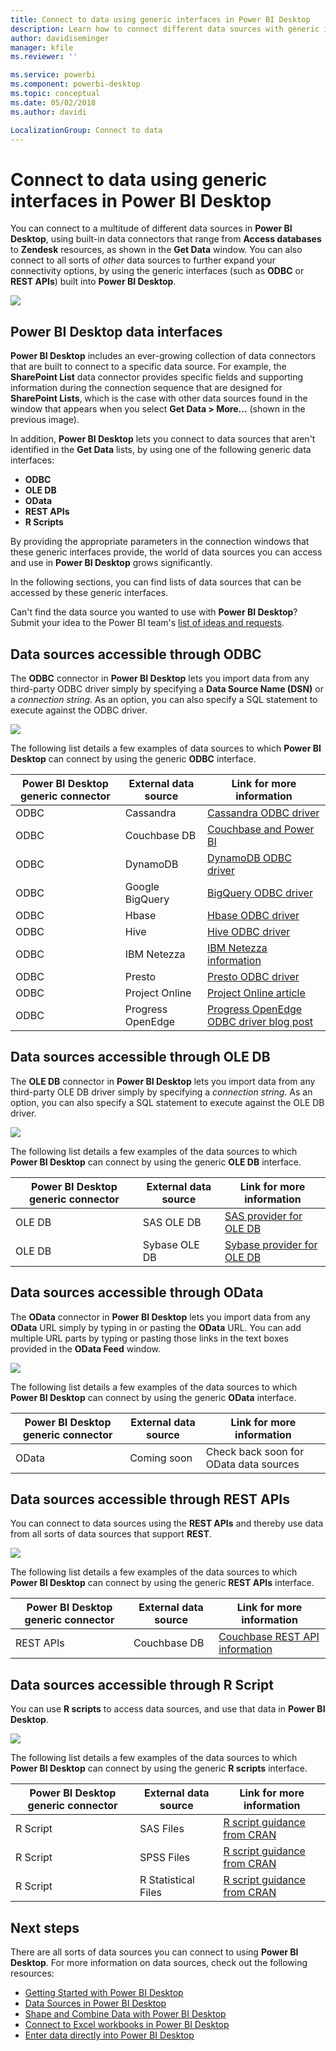 ```yaml
---
title: Connect to data using generic interfaces in Power BI Desktop
description: Learn how to connect different data sources with generic interfaces in Power BI Desktop
author: davidiseminger
manager: kfile
ms.reviewer: ''

ms.service: powerbi
ms.component: powerbi-desktop
ms.topic: conceptual
ms.date: 05/02/2018
ms.author: davidi

LocalizationGroup: Connect to data
---
```

# Connect to data using generic interfaces in Power BI Desktop
You can connect to a multitude of different data sources in **Power BI Desktop**, using built-in data connectors that range from **Access databases** to **Zendesk** resources, as shown in the **Get Data** window. You can also connect to all sorts of *other* data sources to further expand your connectivity options, by using the generic interfaces (such as **ODBC** or **REST APIs**) built into **Power BI Desktop**.

![](media/desktop-connect-using-generic-interfaces/generic-data-interfaces_1.png)

## Power BI Desktop data interfaces
**Power BI Desktop** includes an ever-growing collection of data connectors that are built to connect to a specific data source. For example, the **SharePoint List** data connector provides specific fields and supporting information during the connection sequence that are designed for **SharePoint Lists**, which is the case with other data sources found in the window that appears when you select **Get Data > More...** (shown in the previous image).

In addition, **Power BI Desktop** lets you connect to data sources that aren't identified in the **Get Data** lists, by using one of the following generic data interfaces:

* **ODBC**
* **OLE DB**
* **OData**
* **REST APIs**
* **R Scripts**

By providing the appropriate parameters in the connection windows that these generic interfaces provide, the world of data sources you can access and use in **Power BI Desktop** grows significantly.

In the following sections, you can find lists of data sources that can be accessed by these generic interfaces.

Can't find the data source you wanted to use with **Power BI Desktop**? Submit your idea to the Power BI team's [list of ideas and requests](https://ideas.powerbi.com/).

## Data sources accessible through ODBC
The **ODBC** connector in **Power BI Desktop** lets you import data from any third-party ODBC driver simply by specifying a **Data Source Name (DSN)** or a *connection string*. As an option, you can also specify a SQL statement to execute against the ODBC driver.

![](media/desktop-connect-using-generic-interfaces/generic-data-interfaces_2.png)

The following list details a few examples of data sources to which **Power BI Desktop** can connect by using the generic **ODBC** interface.

| Power BI Desktop generic connector | External data source | Link for more information |
| --- | --- | --- |
| ODBC |Cassandra |[Cassandra ODBC driver](http://www.simba.com/drivers/cassandra-odbc-jdbc/) |
| ODBC |Couchbase DB |[Couchbase and Power BI](https://powerbi.microsoft.com/en-us/blog/visualizing-data-from-couchbase-server-v4-using-power-bi/) |
| ODBC |DynamoDB |[DynamoDB ODBC driver](http://www.simba.com/drivers/dynamodb-odbc-jdbc/) |
| ODBC |Google BigQuery |[BigQuery ODBC driver](http://www.simba.com/drivers/bigquery-odbc-jdbc/) |
| ODBC |Hbase |[Hbase ODBC driver](http://www.simba.com/drivers/hbase-odbc-jdbc/) |
| ODBC |Hive |[Hive ODBC driver](http://www.simba.com/drivers/hive-odbc-jdbc/) |
| ODBC |IBM Netezza |[IBM Netezza information](https://www.ibm.com/support/knowledgecenter/SSULQD_7.2.1/com.ibm.nz.datacon.doc/c_datacon_plg_overview.html) |
| ODBC |Presto |[Presto ODBC driver](http://www.simba.com/drivers/presto-odbc-jdbc/) |
| ODBC |Project Online |[Project Online article](desktop-project-online-connect-to-data.md) |
| ODBC |Progress OpenEdge |[Progress OpenEdge ODBC driver blog post](https://na01.safelinks.protection.outlook.com/?url=https%3A%2F%2Fwww.progress.com%2Fblogs%2Fconnect-microsoft-power-bi-to-openedge-via-odbc-driver&data=02%7C01%7CMatt.Masson%40microsoft.com%7C5e63742e6c454308b58a08d4034b5923%7C72f988bf86f141af91ab2d7cd011db47%7C1%7C0%7C636137069555329811&sdata=gSu2Rq3vZ0uBVOgjaXxd8Y3uBf%2B8DidX6PG33jwAduY%3D&reserved=0) |

## Data sources accessible through OLE DB
The **OLE DB** connector in **Power BI Desktop** lets you import data from any third-party OLE DB driver simply by specifying a *connection string*. As an option, you can also specify a SQL statement to execute against the OLE DB driver.

![](media/desktop-connect-using-generic-interfaces/generic-data-interfaces_3.png)

The following list details a few examples of the data sources to which **Power BI Desktop** can connect by using the generic **OLE DB** interface.

| Power BI Desktop generic connector | External data source | Link for more information |
| --- | --- | --- |
| OLE DB |SAS OLE DB |[SAS provider for OLE DB](https://support.sas.com/downloads/package.htm?pid=648) |
| OLE DB |Sybase OLE DB |[Sybase provider for OLE DB](http://infocenter.sybase.com/help/index.jsp?topic=/com.sybase.infocenter.dc35888.1550/doc/html/jon1256941734395.html) |

## Data sources accessible through OData
The **OData** connector in **Power BI Desktop** lets you import data from any **OData** URL simply by typing in or pasting the **OData** URL. You can add multiple URL parts by typing or pasting those links in the text boxes provided in the **OData Feed** window.

![](media/desktop-connect-using-generic-interfaces/generic-data-interfaces_4.png)

The following list details a few examples of the data sources to which **Power BI Desktop** can connect by using the generic **OData** interface.

| Power BI Desktop generic connector | External data source | Link for more information |
| --- | --- | --- |
| OData |Coming soon |Check back soon for OData data sources |

## Data sources accessible through REST APIs
You can connect to data sources using the **REST APIs** and thereby use data from all sorts of data sources that support **REST**.

![](media/desktop-connect-using-generic-interfaces/generic-data-interfaces_5.png)

The following list details a few examples of the data sources to which **Power BI Desktop** can connect by using the generic **REST APIs** interface.

| Power BI Desktop generic connector | External data source | Link for more information |
| --- | --- | --- |
| REST APIs |Couchbase DB |[Couchbase REST API information](https://powerbi.microsoft.com/en-us/blog/visualizing-data-from-couchbase-server-v4-using-power-bi/) |

## Data sources accessible through R Script
You can use **R scripts** to access data sources, and use that data in **Power BI Desktop**.

![](media/desktop-connect-using-generic-interfaces/r-scripts-2.png)

The following list details a few examples of the data sources to which **Power BI Desktop** can connect by using the generic **R scripts** interface.

| Power BI Desktop generic connector | External data source | Link for more information |
| --- | --- | --- |
| R Script |SAS Files |[R script guidance from CRAN](https://cran.r-project.org/doc/manuals/R-data.html) |
| R Script |SPSS Files |[R script guidance from CRAN](https://cran.r-project.org/doc/manuals/R-data.html) |
| R Script |R Statistical Files |[R script guidance from CRAN](https://cran.r-project.org/doc/manuals/R-data.html) |

## Next steps
﻿There are all sorts of data sources you can connect to using **Power BI Desktop**. For more information on data sources, check out the following resources:

* [Getting Started with Power BI Desktop](desktop-getting-started.md)
* [Data Sources in Power BI Desktop](desktop-data-sources.md)
* [Shape and Combine Data with Power BI Desktop](desktop-shape-and-combine-data.md)
* [Connect to Excel workbooks in Power BI Desktop](desktop-connect-excel.md)   
* [Enter data directly into Power BI Desktop](desktop-enter-data-directly-into-desktop.md)   

